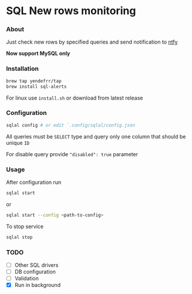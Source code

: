 # SQL New rows monitoring

### About

Just check new rows by specified queries and send notification to [ntfy](https://ntfy.sh/)

**Now support MySQL only**

### Installation
```bash
brew tap yendefrr/tap
brew install sql-alerts
```
For linux use `install.sh` or download from latest release

### Configuration

```bash
sqlal config # or edit `.config/sqlal/config.json
```

All queries must be `SELECT` type and query only one column that should be unique `ID`

For disable query provide `"disabled": true` parameter

### Usage

After configuration run

```bash
sqlal start
```
or
```bash
sqlal start --config <path-to-config> 
```

To stop service
```bash
sqlal stop
```

### TODO

- [ ] Other SQL drivers
- [ ] DB configuration
- [ ] Validation
- [x] Run in background
